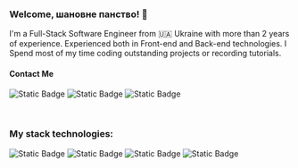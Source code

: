 ### Welcome, шановне панство! :beers:  <br> 



I'm a Full-Stack Software Engineer from :ukraine: Ukraine  with more than 2 years of experience. Experienced both in Front-end and Back-end technologies. I Spend most of my time coding outstanding projects or recording tutorials.

#### Contact Me 

![Static Badge](https://img.shields.io/badge/online-%23F7DF1E?style=flat&logo=Gmail&logoColor=%23EA4335&label=Gmail&color=f)
![Static Badge](https://img.shields.io/badge/Telegram-%2326A5E4?style=flat&logo=Telegram&label=Martsynyuk) 
![Static Badge](https://img.shields.io/badge/LinkedIn-%230A66C2?style=flat&logo=Linkedin&logoColor=yellow&label=Martsynyuk)
<!-- ![Static Badge](https://img.shields.io/badge/%23sen-%230A66C2?style=flat&logo=Linkedin&logoColor=white&label=Oleksandr%20Martsyniuk&labelColor=%230A66C1&color=f) -->
<!-- ![Static Badge](https://img.shields.io/badge/LinkedIn-%230A66C2?style=flat&logo=Linkedin&logoColor=yellow&label=Oleksandr%20Martsyniuk) -->

<!-- Телеграм ![Static Badge](https://img.shields.io/badge/Telegram-%2326A5E4?style=plastic&logo=Telegram&label=Martsynyuk)
![Static Badge](https://img.shields.io/badge/%2F-%23315dfa?style=plastic&label=Rambler&labelColor=%23315dfa) 
![Static Badge](https://img.shields.io/badge/Rambler-%23315dfa?style=flat&logoColor=%23315dfa&label=%2F&labelColor=%23315dfa)
![Static Badge](https://img.shields.io/badge/add%20contact-%230A66C2?style=flat&logo=Linkedin&logoColor=white&label=Martsynyuk&labelColor=%230A66C1&color=f)
![Static Badge](https://img.shields.io/badge/%23welcome-%230A66C2?style=flat&logo=Linkedin&logoColor=white&label=Martsynyuk&labelColor=%230A66C1&color=f)
![Static Badge](https://img.shields.io/badge/Oleksandr_Martsyniuk-%230A66C2?style=flat&logo=Linkedin&logoColor=white)
![Static Badge](https://img.shields.io/badge/Martsynyuk-%230A66C2?style=flat&logo=Linkedin&logoColor=white)
--> 




<!-- ![Static Badge](https://img.shields.io/badge/Martsynyuk-online-%23F7DF1E?style=plastic&logo=Gmail&logoColor=red&label=Gmail&color=f)
[![Telegram Badge](https://img.shields.io/badge/@Martsynyuk-%2326A5E4?style=flat-square&logo=Telegram&logoColor=white)](https://t.me/Martsynyuk)
[![LinkedIn Badge](https://img.shields.io/badge/@Martsynyuk-%230A66C2?style=flat-square&logo=Linkedin)](https://linkedin.com/in/martsynyuk)
[![Mail Badge](https://img.shields.io/badge/@Martsynyuk-e84393?style=flat&labelColor=e84393&logo=instagram&logoColor=white)]() 
[![Mail Badge](https://img.shields.io/badge/Martsynyuk-c0392b?style=flat&labelColor=c0392b&logo=gmail&logoColor=white)](mailto:rudik.programer@gmail.com)
![Static Badge](https://img.shields.io/badge/Rambler-%23315dfa?style=plastic&label=%2F&labelColor=%23315dfa)
![Static Badge](https://img.shields.io/badge/LinkedIn-%230A66C2?style=flat&logo=Linkedin&logoColor=white&label=%40Martsynyuk)
![Static Badge](https://img.shields.io/badge/LinkedIn-%230A66C2?style=plastic&logo=Linkedin&logoColor=%230c64c5&label=Martsynyuk&labelColor=white)
![Static Badge](https://img.shields.io/badge/Martsynyuk-%230A66C2?style=flat&logo=Linkedin&logoColor=%230c64c5&label=LinkedIn&labelColor=white)
![Static Badge](https://img.shields.io/badge/LinkedIn-%230A66C2?style=flat&logo=Linkedin&logoColor=dark&label=Oleksandr%20Martsyniuk)
![Static Badge](https://img.shields.io/badge/LinkedIn-white?style=flat&logo=Linkedin&logoColor=white&label=Oleksandr%20Martsyniuk&labelColor=%230A66C2)
![Static Badge](https://img.shields.io/badge/LinkedIn-%230A66C2?style=flat&logo=Linkedin&logoColor=white&label=Oleksandr%20Martsyniuk&labelColor=%230A66C2)
![Static Badge](https://img.shields.io/badge/%23OpenToWork-%230A66C2?style=plastic&logo=Linkedin&logoColor=white&label=Oleksandr%20Martsyniuk&labelColor=%230A66C1&color=f)
![Static Badge](https://img.shields.io/badge/LinkedIn-%230A66C2?style=flat&logo=Linkedin&logoColor=yellow&label=Martsynyuk)

<br>

![Static Badge](https://img.shields.io/badge/Martsynyuk-online-%23F7DF1E?style=flat&logo=Gmail&logoColor=red&label=Gmail&color=f)
[![Telegram Badge](https://img.shields.io/badge/@Martsynyuk-%2326A5E4?style=flat-square&logo=Telegram&logoColor=white)](https://t.me/Martsynyuk)
[![LinkedIn Badge](https://img.shields.io/badge/@Martsynyuk-%230A66C2?style=flat-square&logo=Linkedin)](https://linkedin.com/in/martsynyuk)
[![Mail Badge](https://img.shields.io/badge/@Martsynyuk-e84393?style=flat&labelColor=e84393&logo=instagram&logoColor=white)]() 
[![Mail Badge](https://img.shields.io/badge/Martsynyuk-c0392b?style=flat&labelColor=c0392b&logo=gmail&logoColor=white)](mailto:rudik.programer@gmail.com)
-->

<!-- #### Top Technologies

[![Rust Badge](https://img.shields.io/badge/-Rust-61DBFB?style=for-the-badge&labelColor=black&logo=react&logoColor=61DBFB)](#) [![Javascript Badge](https://img.shields.io/badge/-Javascript-F0DB4F?style=for-the-badge&labelColor=black&logo=javascript&logoColor=F0DB4F)](#) [![Typescript Badge](https://img.shields.io/badge/-Typescript-007acc?style=for-the-badge&labelColor=black&logo=typescript&logoColor=007acc)](#) [![Nodejs Badge](https://img.shields.io/badge/-Nodejs-3C873A?style=for-the-badge&labelColor=black&logo=node.js&logoColor=3C873A)](#) [![GraphQL Badge](https://img.shields.io/badge/-GraphQl-e535ab?style=for-the-badge&labelColor=black&logo=node.js&logoColor=e535ab)](#)

-->

<br/>

<!-- ### For HR specialists 💫
- :paperclip: [My Resume/CV]()
- :email: test@gmail.com
- :barber: [Notation]()


<br/>

 ### My stats ⭐

<div align="center">
<img alt="Maksym's GitHub stats" src="https://github-readme-stats.vercel.app/api?username=MaksymRudnyi&show_icons=true&theme=transparent"/>
<img alt="Top langs" src="https://github-readme-stats.vercel.app/api/top-langs/?username=MaksymRudnyi&layout=compact&&langs_count=8"/>
</div>

### Profile views counter 👁️‍🗨️
[![Maksym Rudnyi profile views](https://u8views.com/api/v1/github/profiles/7869344/views/day-week-month-total-count.svg)](https://u8views.com/github/MaksymRudnyi)


[reactplaylist]:https://youtube.com/playlist?list=PLlYbsPJVZjBygXalKUVKkvFyHQ1NifIiW&si=pj2Rfx3ztZjb_c1P
[graphqllist]: https://youtube.com/playlist?list=PLlYbsPJVZjByzzOLWl2n15n0uQ7m8loEh&si=0NXO3LQENlDOOqdK
 # Hello, ladies and gentlemen!



**Telegram:** [@martsynyuk](https://t.me/Martsynyuk) <br><br><br>
[![Static Badge](https://img.shields.io/badge/Martsynyuk-%230A66C2?style=flat-square&logo=Linkedin)](https://linkedin.com/in/martsynyuk)<br><br><br><br>
[![Static Badge](https://img.shields.io/badge/Martsynyuk-%2326A5E4?style=social&logo=Telegram)](https://t.me/Martsynyuk)<br>
![Static Badge](https://img.shields.io/badge/Martsynyuk-white?style=for-the-badge&logo=Fiverr&logoColor=black&labelColor=white)
![Static Badge](https://img.shields.io/badge/-white?style=for-the-badge&logo=Fiverr&logoColor=black&label=fiverr&labelColor=white)

![Static Badge](https://img.shields.io/badge/Fiverr-white?style=flat-square&logo=Fiverr&logoColor=%231DBF73)

![Static Badge](https://img.shields.io/badge/Fiverr-%231DBF73?style=flat-square&logo=Fiverr&logoColor=white)




[![Static Badge](https://img.shields.io/badge/Martsynyuk-white?style=flat-square&logo=Telegram)](https://t.me/Martsynyuk)













 Це коментар. Він не буде відображений у вихідному HTML коді.


 [![Логотип OpenAI](https://openai.com/images/openai_logo.png)](https://openai.com))




 ### Made in 💙💛🇺🇦💛💙 -->

 ### My stack technologies:
![Static Badge](https://img.shields.io/badge/Rust-%23000000?style=flat&logo=Rust)
![Static Badge](https://img.shields.io/badge/Golang-%2300ADD8?style=flat&logo=Go&logoColor=white)
![Static Badge](https://img.shields.io/badge/Golang-%2300ADD8?style=flat-square&logo=Go&logoColor=white)
![Static Badge](https://img.shields.io/badge/Golang-white?style=flat-square&logo=Go&logoColor=%2300ADD8)

